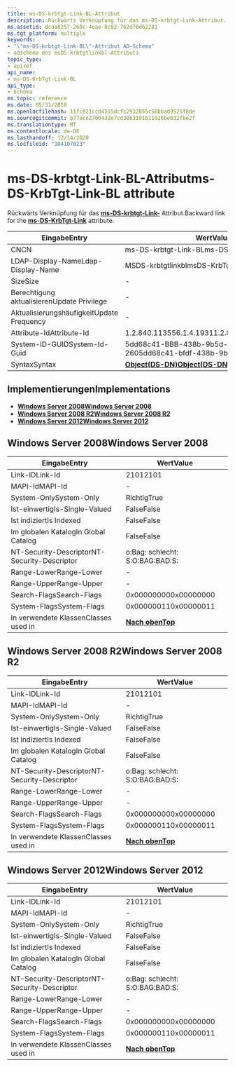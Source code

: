 ```yaml
---
title: ms-DS-krbtgt-Link-BL-Attribut
description: Rückwärts Verknüpfung für das ms-DS-krbtgt-Link-Attribut.
ms.assetid: dcaa8257-260c-4eae-8c82-762d70d62281
ms.tgt_platform: multiple
keywords:
- "\"ms-DS-krbtgt-Link-BL\"-Attribut AD-Schema"
- adschema des msDS-krbtgtlinkbl-Attributs
topic_type:
- apiref
api_name:
- ms-DS-KrbTgt-Link-BL
api_type:
- Schema
ms.topic: reference
ms.date: 05/31/2018
ms.openlocfilehash: 11fc821ccd4515dcfc2932855c58bbad9525f8de
ms.sourcegitcommit: b77ace27b0432e7cd3863191b11926be032fbe2f
ms.translationtype: MT
ms.contentlocale: de-DE
ms.lasthandoff: 12/14/2020
ms.locfileid: "104107823"
---
```

# <a name="ms-ds-krbtgt-link-bl-attribute"></a><span data-ttu-id="b67da-105">ms-DS-krbtgt-Link-BL-Attribut</span><span class="sxs-lookup"><span data-stu-id="b67da-105">ms-DS-KrbTgt-Link-BL attribute</span></span>

<span data-ttu-id="b67da-106">Rückwärts Verknüpfung für das [**ms-DS-krbtgt-Link-**](a-msds-krbtgtlink.md) Attribut.</span><span class="sxs-lookup"><span data-stu-id="b67da-106">Backward link for the [**ms-DS-KrbTgt-Link**](a-msds-krbtgtlink.md) attribute.</span></span>



| <span data-ttu-id="b67da-107">Eingabe</span><span class="sxs-lookup"><span data-stu-id="b67da-107">Entry</span></span> | <span data-ttu-id="b67da-108">Wert</span><span class="sxs-lookup"><span data-stu-id="b67da-108">Value</span></span> |
|-------------------|-----------------------------------------|
| <span data-ttu-id="b67da-109">CN</span><span class="sxs-lookup"><span data-stu-id="b67da-109">CN</span></span>                | <span data-ttu-id="b67da-110">ms-DS-krbtgt-Link-BL</span><span class="sxs-lookup"><span data-stu-id="b67da-110">ms-DS-KrbTgt-Link-BL</span></span>                    |
| <span data-ttu-id="b67da-111">LDAP-Display-Name</span><span class="sxs-lookup"><span data-stu-id="b67da-111">Ldap-Display-Name</span></span> | <span data-ttu-id="b67da-112">MSDS-krbtgtlinkbl</span><span class="sxs-lookup"><span data-stu-id="b67da-112">msDS-KrbTgtLinkBl</span></span>                       |
| <span data-ttu-id="b67da-113">Size</span><span class="sxs-lookup"><span data-stu-id="b67da-113">Size</span></span>              | \-                                      |
| <span data-ttu-id="b67da-114">Berechtigung aktualisieren</span><span class="sxs-lookup"><span data-stu-id="b67da-114">Update Privilege</span></span>  | \-                                      |
| <span data-ttu-id="b67da-115">Aktualisierungshäufigkeit</span><span class="sxs-lookup"><span data-stu-id="b67da-115">Update Frequency</span></span>  | \-                                      |
| <span data-ttu-id="b67da-116">Attribute-Id</span><span class="sxs-lookup"><span data-stu-id="b67da-116">Attribute-Id</span></span>      | <span data-ttu-id="b67da-117">1.2.840.113556.1.4.1931</span><span class="sxs-lookup"><span data-stu-id="b67da-117">1.2.840.113556.1.4.1931</span></span>                 |
| <span data-ttu-id="b67da-118">System-ID-GUID</span><span class="sxs-lookup"><span data-stu-id="b67da-118">System-Id-Guid</span></span>    | <span data-ttu-id="b67da-119">5dd68c41-BBB-438b-9b5d-39d9618bbb. 260</span><span class="sxs-lookup"><span data-stu-id="b67da-119">5dd68c41-bfdf-438b-9b5d-39d9618bf260</span></span>    |
| <span data-ttu-id="b67da-120">Syntax</span><span class="sxs-lookup"><span data-stu-id="b67da-120">Syntax</span></span>            | [<span data-ttu-id="b67da-121">**Object(DS-DN)**</span><span class="sxs-lookup"><span data-stu-id="b67da-121">**Object(DS-DN)**</span></span>](s-object-ds-dn.md) |



## <a name="implementations"></a><span data-ttu-id="b67da-122">Implementierungen</span><span class="sxs-lookup"><span data-stu-id="b67da-122">Implementations</span></span>

-   [<span data-ttu-id="b67da-123">**Windows Server 2008**</span><span class="sxs-lookup"><span data-stu-id="b67da-123">**Windows Server 2008**</span></span>](#windows-server-2008)
-   [<span data-ttu-id="b67da-124">**Windows Server 2008 R2**</span><span class="sxs-lookup"><span data-stu-id="b67da-124">**Windows Server 2008 R2**</span></span>](#windows-server-2008-r2)
-   [<span data-ttu-id="b67da-125">**Windows Server 2012**</span><span class="sxs-lookup"><span data-stu-id="b67da-125">**Windows Server 2012**</span></span>](#windows-server-2012)

## <a name="windows-server-2008"></a><span data-ttu-id="b67da-126">Windows Server 2008</span><span class="sxs-lookup"><span data-stu-id="b67da-126">Windows Server 2008</span></span>



| <span data-ttu-id="b67da-127">Eingabe</span><span class="sxs-lookup"><span data-stu-id="b67da-127">Entry</span></span> | <span data-ttu-id="b67da-128">Wert</span><span class="sxs-lookup"><span data-stu-id="b67da-128">Value</span></span> |
|------------------------|---------------------------------|
| <span data-ttu-id="b67da-129">Link-ID</span><span class="sxs-lookup"><span data-stu-id="b67da-129">Link-Id</span></span>                | <span data-ttu-id="b67da-130">2101</span><span class="sxs-lookup"><span data-stu-id="b67da-130">2101</span></span>                            |
| <span data-ttu-id="b67da-131">MAPI-Id</span><span class="sxs-lookup"><span data-stu-id="b67da-131">MAPI-Id</span></span>                | \-                              |
| <span data-ttu-id="b67da-132">System-Only</span><span class="sxs-lookup"><span data-stu-id="b67da-132">System-Only</span></span>            | <span data-ttu-id="b67da-133">Richtig</span><span class="sxs-lookup"><span data-stu-id="b67da-133">True</span></span>                            |
| <span data-ttu-id="b67da-134">Ist-einwertig</span><span class="sxs-lookup"><span data-stu-id="b67da-134">Is-Single-Valued</span></span>       | <span data-ttu-id="b67da-135">False</span><span class="sxs-lookup"><span data-stu-id="b67da-135">False</span></span>                           |
| <span data-ttu-id="b67da-136">Ist indiziert</span><span class="sxs-lookup"><span data-stu-id="b67da-136">Is Indexed</span></span>             | <span data-ttu-id="b67da-137">False</span><span class="sxs-lookup"><span data-stu-id="b67da-137">False</span></span>                           |
| <span data-ttu-id="b67da-138">Im globalen Katalog</span><span class="sxs-lookup"><span data-stu-id="b67da-138">In Global Catalog</span></span>      | <span data-ttu-id="b67da-139">False</span><span class="sxs-lookup"><span data-stu-id="b67da-139">False</span></span>                           |
| <span data-ttu-id="b67da-140">NT-Security-Descriptor</span><span class="sxs-lookup"><span data-stu-id="b67da-140">NT-Security-Descriptor</span></span> | <span data-ttu-id="b67da-141">o:Bag: schlecht: S:</span><span class="sxs-lookup"><span data-stu-id="b67da-141">O:BAG:BAD:S:</span></span>                    |
| <span data-ttu-id="b67da-142">Range-Lower</span><span class="sxs-lookup"><span data-stu-id="b67da-142">Range-Lower</span></span>            | \-                              |
| <span data-ttu-id="b67da-143">Range-Upper</span><span class="sxs-lookup"><span data-stu-id="b67da-143">Range-Upper</span></span>            | \-                              |
| <span data-ttu-id="b67da-144">Search-Flags</span><span class="sxs-lookup"><span data-stu-id="b67da-144">Search-Flags</span></span>           | <span data-ttu-id="b67da-145">0x00000000</span><span class="sxs-lookup"><span data-stu-id="b67da-145">0x00000000</span></span>                      |
| <span data-ttu-id="b67da-146">System-Flags</span><span class="sxs-lookup"><span data-stu-id="b67da-146">System-Flags</span></span>           | <span data-ttu-id="b67da-147">0x00000011</span><span class="sxs-lookup"><span data-stu-id="b67da-147">0x00000011</span></span>                      |
| <span data-ttu-id="b67da-148">In verwendete Klassen</span><span class="sxs-lookup"><span data-stu-id="b67da-148">Classes used in</span></span>        | [<span data-ttu-id="b67da-149">**Nach oben**</span><span class="sxs-lookup"><span data-stu-id="b67da-149">**Top**</span></span>](c-top.md)<br/> |



## <a name="windows-server-2008-r2"></a><span data-ttu-id="b67da-150">Windows Server 2008 R2</span><span class="sxs-lookup"><span data-stu-id="b67da-150">Windows Server 2008 R2</span></span>



| <span data-ttu-id="b67da-151">Eingabe</span><span class="sxs-lookup"><span data-stu-id="b67da-151">Entry</span></span> | <span data-ttu-id="b67da-152">Wert</span><span class="sxs-lookup"><span data-stu-id="b67da-152">Value</span></span> |
|------------------------|---------------------------------|
| <span data-ttu-id="b67da-153">Link-ID</span><span class="sxs-lookup"><span data-stu-id="b67da-153">Link-Id</span></span>                | <span data-ttu-id="b67da-154">2101</span><span class="sxs-lookup"><span data-stu-id="b67da-154">2101</span></span>                            |
| <span data-ttu-id="b67da-155">MAPI-Id</span><span class="sxs-lookup"><span data-stu-id="b67da-155">MAPI-Id</span></span>                | \-                              |
| <span data-ttu-id="b67da-156">System-Only</span><span class="sxs-lookup"><span data-stu-id="b67da-156">System-Only</span></span>            | <span data-ttu-id="b67da-157">Richtig</span><span class="sxs-lookup"><span data-stu-id="b67da-157">True</span></span>                            |
| <span data-ttu-id="b67da-158">Ist-einwertig</span><span class="sxs-lookup"><span data-stu-id="b67da-158">Is-Single-Valued</span></span>       | <span data-ttu-id="b67da-159">False</span><span class="sxs-lookup"><span data-stu-id="b67da-159">False</span></span>                           |
| <span data-ttu-id="b67da-160">Ist indiziert</span><span class="sxs-lookup"><span data-stu-id="b67da-160">Is Indexed</span></span>             | <span data-ttu-id="b67da-161">False</span><span class="sxs-lookup"><span data-stu-id="b67da-161">False</span></span>                           |
| <span data-ttu-id="b67da-162">Im globalen Katalog</span><span class="sxs-lookup"><span data-stu-id="b67da-162">In Global Catalog</span></span>      | <span data-ttu-id="b67da-163">False</span><span class="sxs-lookup"><span data-stu-id="b67da-163">False</span></span>                           |
| <span data-ttu-id="b67da-164">NT-Security-Descriptor</span><span class="sxs-lookup"><span data-stu-id="b67da-164">NT-Security-Descriptor</span></span> | <span data-ttu-id="b67da-165">o:Bag: schlecht: S:</span><span class="sxs-lookup"><span data-stu-id="b67da-165">O:BAG:BAD:S:</span></span>                    |
| <span data-ttu-id="b67da-166">Range-Lower</span><span class="sxs-lookup"><span data-stu-id="b67da-166">Range-Lower</span></span>            | \-                              |
| <span data-ttu-id="b67da-167">Range-Upper</span><span class="sxs-lookup"><span data-stu-id="b67da-167">Range-Upper</span></span>            | \-                              |
| <span data-ttu-id="b67da-168">Search-Flags</span><span class="sxs-lookup"><span data-stu-id="b67da-168">Search-Flags</span></span>           | <span data-ttu-id="b67da-169">0x00000000</span><span class="sxs-lookup"><span data-stu-id="b67da-169">0x00000000</span></span>                      |
| <span data-ttu-id="b67da-170">System-Flags</span><span class="sxs-lookup"><span data-stu-id="b67da-170">System-Flags</span></span>           | <span data-ttu-id="b67da-171">0x00000011</span><span class="sxs-lookup"><span data-stu-id="b67da-171">0x00000011</span></span>                      |
| <span data-ttu-id="b67da-172">In verwendete Klassen</span><span class="sxs-lookup"><span data-stu-id="b67da-172">Classes used in</span></span>        | [<span data-ttu-id="b67da-173">**Nach oben**</span><span class="sxs-lookup"><span data-stu-id="b67da-173">**Top**</span></span>](c-top.md)<br/> |



## <a name="windows-server-2012"></a><span data-ttu-id="b67da-174">Windows Server 2012</span><span class="sxs-lookup"><span data-stu-id="b67da-174">Windows Server 2012</span></span>



| <span data-ttu-id="b67da-175">Eingabe</span><span class="sxs-lookup"><span data-stu-id="b67da-175">Entry</span></span> | <span data-ttu-id="b67da-176">Wert</span><span class="sxs-lookup"><span data-stu-id="b67da-176">Value</span></span> |
|------------------------|---------------------------------|
| <span data-ttu-id="b67da-177">Link-ID</span><span class="sxs-lookup"><span data-stu-id="b67da-177">Link-Id</span></span>                | <span data-ttu-id="b67da-178">2101</span><span class="sxs-lookup"><span data-stu-id="b67da-178">2101</span></span>                            |
| <span data-ttu-id="b67da-179">MAPI-Id</span><span class="sxs-lookup"><span data-stu-id="b67da-179">MAPI-Id</span></span>                | \-                              |
| <span data-ttu-id="b67da-180">System-Only</span><span class="sxs-lookup"><span data-stu-id="b67da-180">System-Only</span></span>            | <span data-ttu-id="b67da-181">Richtig</span><span class="sxs-lookup"><span data-stu-id="b67da-181">True</span></span>                            |
| <span data-ttu-id="b67da-182">Ist-einwertig</span><span class="sxs-lookup"><span data-stu-id="b67da-182">Is-Single-Valued</span></span>       | <span data-ttu-id="b67da-183">False</span><span class="sxs-lookup"><span data-stu-id="b67da-183">False</span></span>                           |
| <span data-ttu-id="b67da-184">Ist indiziert</span><span class="sxs-lookup"><span data-stu-id="b67da-184">Is Indexed</span></span>             | <span data-ttu-id="b67da-185">False</span><span class="sxs-lookup"><span data-stu-id="b67da-185">False</span></span>                           |
| <span data-ttu-id="b67da-186">Im globalen Katalog</span><span class="sxs-lookup"><span data-stu-id="b67da-186">In Global Catalog</span></span>      | <span data-ttu-id="b67da-187">False</span><span class="sxs-lookup"><span data-stu-id="b67da-187">False</span></span>                           |
| <span data-ttu-id="b67da-188">NT-Security-Descriptor</span><span class="sxs-lookup"><span data-stu-id="b67da-188">NT-Security-Descriptor</span></span> | <span data-ttu-id="b67da-189">o:Bag: schlecht: S:</span><span class="sxs-lookup"><span data-stu-id="b67da-189">O:BAG:BAD:S:</span></span>                    |
| <span data-ttu-id="b67da-190">Range-Lower</span><span class="sxs-lookup"><span data-stu-id="b67da-190">Range-Lower</span></span>            | \-                              |
| <span data-ttu-id="b67da-191">Range-Upper</span><span class="sxs-lookup"><span data-stu-id="b67da-191">Range-Upper</span></span>            | \-                              |
| <span data-ttu-id="b67da-192">Search-Flags</span><span class="sxs-lookup"><span data-stu-id="b67da-192">Search-Flags</span></span>           | <span data-ttu-id="b67da-193">0x00000000</span><span class="sxs-lookup"><span data-stu-id="b67da-193">0x00000000</span></span>                      |
| <span data-ttu-id="b67da-194">System-Flags</span><span class="sxs-lookup"><span data-stu-id="b67da-194">System-Flags</span></span>           | <span data-ttu-id="b67da-195">0x00000011</span><span class="sxs-lookup"><span data-stu-id="b67da-195">0x00000011</span></span>                      |
| <span data-ttu-id="b67da-196">In verwendete Klassen</span><span class="sxs-lookup"><span data-stu-id="b67da-196">Classes used in</span></span>        | [<span data-ttu-id="b67da-197">**Nach oben**</span><span class="sxs-lookup"><span data-stu-id="b67da-197">**Top**</span></span>](c-top.md)<br/> |



 

 





